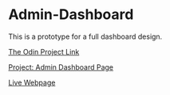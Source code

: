 # Admin-Dashboard
This is a prototype for a full dashboard design.

[The Odin Project Link](https://www.theodinproject.com/)

[Project: Admin Dashboard Page](https://www.theodinproject.com/lessons/node-path-intermediate-html-and-css-admin-dashboard)

[Live Webpage](https://cup-of-coffee.github.io/Admin-Dashboard/)
